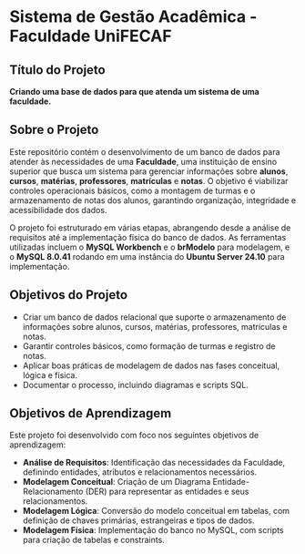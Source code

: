 # Sistema de Gestão Acadêmica - Faculdade UniFECAF



## Título do Projeto

**Criando uma base de dados para que atenda um sistema de uma faculdade.**

## Sobre o Projeto

Este repositório contém o desenvolvimento de um banco de dados  para atender às necessidades de uma **Faculdade**, uma instituição de ensino superior que busca um sistema para gerenciar informações sobre **alunos**, **cursos**, **matérias**, **professores**, **matrículas** e **notas**. O objetivo é viabilizar controles operacionais básicos, como a montagem de turmas e o armazenamento de notas dos alunos, garantindo organização, integridade e acessibilidade dos dados.

O projeto foi estruturado em várias etapas, abrangendo desde a análise de requisitos até a implementação física do banco de dados. As ferramentas utilizadas incluem o **MySQL Workbench** e o **brModelo** para modelagem, e o **MySQL 8.0.41** rodando em uma instância do **Ubuntu Server 24.10** para implementação. 

## Objetivos do Projeto

- Criar um banco de dados relacional que suporte o armazenamento de informações sobre alunos, cursos, matérias, professores, matrículas e notas.
- Garantir controles básicos, como formação de turmas e registro de notas.
- Aplicar boas práticas de modelagem de dados nas fases conceitual, lógica e física.
- Documentar o processo, incluindo diagramas e scripts SQL.

## Objetivos de Aprendizagem

Este projeto foi desenvolvido com foco nos seguintes objetivos de aprendizagem:

- **Análise de Requisitos**: Identificação das necessidades da Faculdade, definindo entidades, atributos e relacionamentos necessários.
- **Modelagem Conceitual**: Criação de um Diagrama Entidade-Relacionamento (DER) para representar as entidades e seus relacionamentos.
- **Modelagem Lógica**: Conversão do modelo conceitual em tabelas, com definição de chaves primárias, estrangeiras e tipos de dados.
- **Modelagem Física**: Implementação do banco no MySQL, com scripts para criação de tabelas e constraints.
